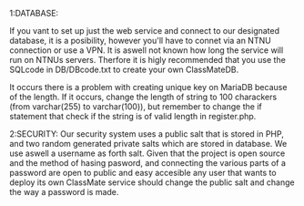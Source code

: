 1:DATABASE:

If you vant to set up just the web service and connect to our designated database, it is a posibility, however you'll have to connet via an NTNU connection or use a VPN. It is aswell not known how long the service will run on NTNUs servers. Therfore it is higly recommended that you use the SQLcode in DB/DBcode.txt to create your own ClassMateDB.

It occurs there is a problem with creating unique key on MariaDB because of the length. If it occurs, change the length of string to 100 charackers (from varchar(255) to varchar(100)), but remember to change the if statement that check if the string is of valid length in register.php.


2:SECURITY:
Our security system uses a public salt that is stored in PHP, and two random generated private salts which are stored in database. We use aswell a username as forth salt. Given that the project is open source and the method of hasing pasword, and connecting the various parts of a password are open to public and easy accesible any user that wants to deploy its own ClassMate service should change the public salt and change the way a password is made.  
